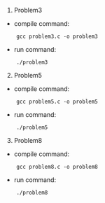 1. Problem3 
- compile command: 
```
	gcc problem3.c -o problem3
```
- run command: 
```
	./problem3
```

2. Problem5 
- compile command: 
```
	gcc problem5.c -o problem5
```
- run command: 
```
	./problem5
```

3. Problem8 
- compile command: 
```
	gcc problem8.c -o problem8
```
- run command: 
```
	./problem8
```
